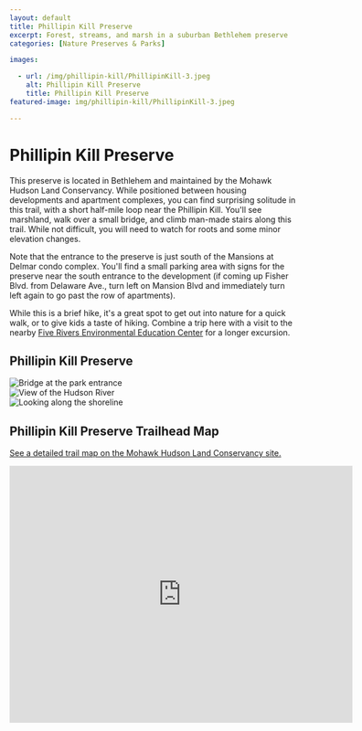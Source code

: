 ```yaml
---
layout: default
title: Phillipin Kill Preserve
excerpt: Forest, streams, and marsh in a suburban Bethlehem preserve
categories: [Nature Preserves & Parks]

images:

  - url: /img/phillipin-kill/PhillipinKill-3.jpeg
    alt: Phillipin Kill Preserve
    title: Phillipin Kill Preserve
featured-image: img/phillipin-kill/PhillipinKill-3.jpeg

---
```


<h1>Phillipin Kill Preserve</h1>

<p>This preserve is located in Bethlehem and maintained by the Mohawk Hudson Land Conservancy. While positioned between housing developments and apartment complexes, you can find surprising solitude in this trail, with a short half-mile loop near the Phillipin Kill. You'll see marshland, walk over a small bridge, and climb man-made stairs along this trail. While not difficult, you will need to watch for roots and some minor elevation changes.</p>

<p>Note that the entrance to the preserve is just south of the Mansions at Delmar condo complex. You'll find a small parking area with signs for the preserve near the south entrance to the development (if coming up Fisher Blvd. from Delaware Ave., turn left on Mansion Blvd and immediately turn left again to go past the row of apartments).</p>

<p>While this is a brief hike, it's a great spot to get out into nature for a quick walk, or to give kids a taste of hiking. Combine a trip here with a visit to the nearby <a href="http://newyorktrailheads.com/2019/02/09/Five-Rivers-Environmental-Education-Center.html">Five Rivers Environmental Education Center</a> for a longer excursion.

<h2>Phillipin Kill Preserve</h2>

<div class="fotorama" data-nav="thumbs" data-width="100%"
                     data-ratio="800/600"
                     data-min-width="100%"
                     data-max-width="1000"
                     data-min-height="300"
                     data-max-height="100%" 
     				 data-arrows="true">
<img src="/img/phillipin-kill/phillipin-kill-bridge.jpg" alt="Bridge at the park entrance"><br />
<img src="/img/phillipin-kill/phillipin-kill-river.jpg" alt="View of the Hudson River"><br />
<img src="/img/phillipin-kill/phillipin-kill-shoreline.jpg" alt="Looking along the shoreline"><br />
</div>

<h2 id="trailmap">Phillipin Kill Preserve Trailhead Map</h2>

<p><a href="https://mohawkhudson.org/our-preserves/phillipin-kill-preserve/">See a detailed trail map on the Mohawk Hudson Land Conservancy site.</a></p>

<div class="google-maps">
<iframe src="https://www.google.com/maps/embed?pb=!1m18!1m12!1m3!1d2787.598260692368!2d-73.87152564562487!3d42.611587154424946!2m3!1f0!2f0!3f0!3m2!1i1024!2i768!4f13.1!3m3!1m2!1s0x89dddfb6fb16aa33%3A0xabb56180889a825c!2sPhillipinkill%20Preserve!5e0!3m2!1sen!2sus!4v1599331199350!5m2!1sen!2sus" width="600" height="450" frameborder="0" style="border:0;" allowfullscreen="" aria-hidden="false" tabindex="0"></iframe></div>


